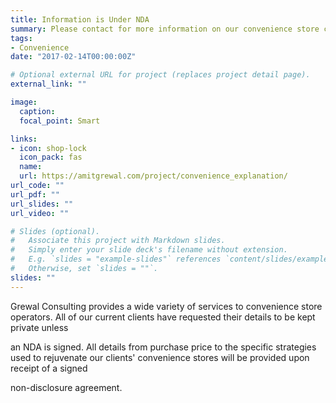 ```yaml
---
title: Information is Under NDA
summary: Please contact for more information on our convenience store clients
tags:
- Convenience
date: "2017-02-14T00:00:00Z"

# Optional external URL for project (replaces project detail page).
external_link: ""

image:
  caption:
  focal_point: Smart

links:
- icon: shop-lock
  icon_pack: fas
  name:
  url: https://amitgrewal.com/project/convenience_explanation/
url_code: ""
url_pdf: ""
url_slides: ""
url_video: ""

# Slides (optional).
#   Associate this project with Markdown slides.
#   Simply enter your slide deck's filename without extension.
#   E.g. `slides = "example-slides"` references `content/slides/example-slides.md`.
#   Otherwise, set `slides = ""`.
slides: ""
---
```


Grewal Consulting provides a wide variety of services to convenience store operators. All of our current clients have requested their details to be kept private unless

an NDA is signed. All details from purchase price to the specific strategies used to rejuvenate our clients' convenience stores will be provided upon receipt of a signed

non-disclosure agreement.
